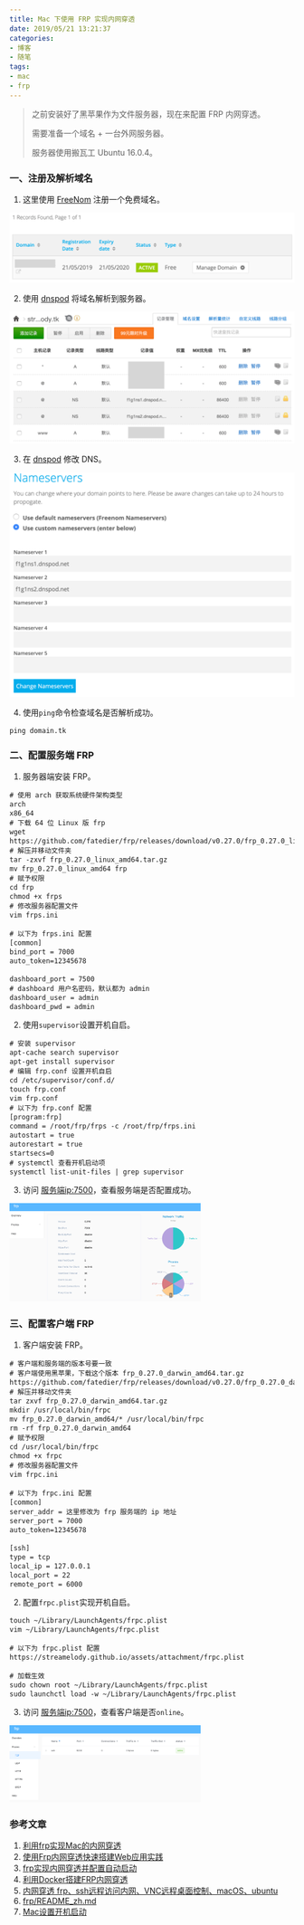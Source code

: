 ```yaml
---
title: Mac 下使用 FRP 实现内网穿透
date: 2019/05/21 13:21:37
categories: 
- 博客
- 随笔
tags: 
- mac
- frp
---
```


>之前安装好了黑苹果作为文件服务器，现在来配置 FRP 内网穿透。
>
>需要准备一个域名 + 一台外网服务器。
>
>服务器使用搬瓦工 Ubuntu 16.0.4。

### 一、注册及解析域名

1. 这里使用 [FreeNom](http://www.freenom.com/en/index.html) 注册一个免费域名。

<img src="https://raw.githubusercontent.com/streamelody/jekyll_resource/master/assets/blogImg/2019/mac_frp/mac_frp_001.png" style="zoom:50%;" />

2. 使用 [dnspod](www.dnspod.cn) 将域名解析到服务器。

<!--more-->

<img src="https://raw.githubusercontent.com/streamelody/jekyll_resource/master/assets/blogImg/2019/mac_frp/mac_frp_002.png" style="zoom:50%;" />



3. 在 [dnspod](www.dnspod.cn) 修改 DNS。

<img src="https://raw.githubusercontent.com/streamelody/jekyll_resource/master/assets/blogImg/2019/mac_frp/mac_frp_003.png" style="zoom:50%;" />

4. 使用`ping`命令检查域名是否解析成功。

```shell
ping domain.tk
```

### 二、配置服务端 FRP

1. 服务器端安装 FRP。

```shell
# 使用 arch 获取系统硬件架构类型
arch
x86_64
# 下载 64 位 Linux 版 frp
wget https://github.com/fatedier/frp/releases/download/v0.27.0/frp_0.27.0_linux_amd64.tar.gz
# 解压并移动文件夹
tar -zxvf frp_0.27.0_linux_amd64.tar.gz
mv frp_0.27.0_linux_amd64 frp
# 赋予权限
cd frp
chmod +x frps
# 修改服务器配置文件
vim frps.ini

# 以下为 frps.ini 配置
[common]
bind_port = 7000
auto_token=12345678

dashboard_port = 7500
# dashboard 用户名密码，默认都为 admin
dashboard_user = admin
dashboard_pwd = admin
```

2. 使用`supervisor`设置开机自启。

```shell
# 安装 supervisor
apt-cache search supervisor
apt-get install supervisor
# 编辑 frp.conf 设置开机自启
cd /etc/supervisor/conf.d/
touch frp.conf
vim frp.conf
# 以下为 frp.conf 配置
[program:frp]
command = /root/frp/frps -c /root/frp/frps.ini 
autostart = true
autorestart = true
startsecs=0
# systemctl 查看开机启动项
systemctl list-unit-files | grep supervisor
```

3. 访问  [服务端ip:7500]()，查看服务端是否配置成功。

<img src="https://raw.githubusercontent.com/streamelody/jekyll_resource/master/assets/blogImg/2019/mac_frp/mac_frp_004.png" style="zoom: 33%;" />

### 三、配置客户端 FRP

1. 客户端安装 FRP。

```shell
# 客户端和服务端的版本号要一致
# 客户端使用黑苹果，下载这个版本 frp_0.27.0_darwin_amd64.tar.gz
https://github.com/fatedier/frp/releases/download/v0.27.0/frp_0.27.0_darwin_amd64.tar.gz
# 解压并移动文件夹
tar zxvf frp_0.27.0_darwin_amd64.tar.gz
mkdir /usr/local/bin/frpc
mv frp_0.27.0_darwin_amd64/* /usr/local/bin/frpc
rm -rf frp_0.27.0_darwin_amd64
# 赋予权限
cd /usr/local/bin/frpc
chmod +x frpc
# 修改服务器配置文件
vim frpc.ini

# 以下为 frpc.ini 配置
[common]
server_addr = 这里修改为 frp 服务端的 ip 地址
server_port = 7000
auto_token=12345678

[ssh]
type = tcp
local_ip = 127.0.0.1
local_port = 22
remote_port = 6000
```

2. 配置`frpc.plist`实现开机自启。

```shell
touch ~/Library/LaunchAgents/frpc.plist
vim ~/Library/LaunchAgents/frpc.plist

# 以下为 frpc.plist 配置
https://streamelody.github.io/assets/attachment/frpc.plist

# 加载生效
sudo chown root ~/Library/LaunchAgents/frpc.plist
sudo launchctl load -w ~/Library/LaunchAgents/frpc.plist
```

3.  访问 [服务端ip:7500]()，查看客户端是否`online`。

<img src="https://raw.githubusercontent.com/streamelody/jekyll_resource/master/assets/blogImg/2019/mac_frp/mac_frp_005.png" style="zoom: 33%;" />

### 参考文章

1. [利用frp实现Mac的内网穿透](https://www.newlearner.site/2018/12/12/frp-mac.html)
2. [使用Frp内网穿透快速搭建Web应用实践](https://yq.aliyun.com/articles/630646)
3. [frp实现内网穿透并配置自动启动](https://blog.csdn.net/sinat_29963957/article/details/83591264)
4. [利用Docker搭建FRP内网穿透](https://www.centos.bz/2018/10/利用docker搭建frp内网穿透/)
5. [内网穿透 frp、ssh远程访问内网、VNC远程桌面控制、macOS、ubuntu](https://blog.csdn.net/u010953692/article/details/)
6. [frp/README_zh.md](https://github.com/fatedier/frp/blob/master/README_zh.md)
7. [Mac设置开机启动](https://www.jianshu.com/p/49dabd8ec9bb)

